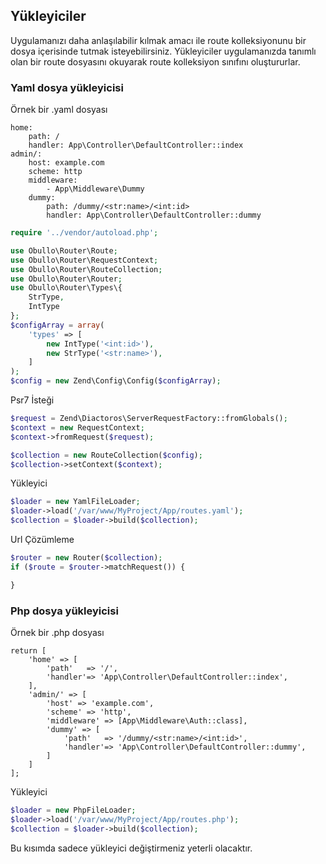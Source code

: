 
## Yükleyiciler

Uygulamanızı daha anlaşılabilir kılmak amacı ile route kolleksiyonunu  bir dosya içerisinde tutmak isteyebilirsiniz. Yükleyiciler uygulamanızda tanımlı olan bir route dosyasını okuyarak route kolleksiyon sınıfını oluştururlar.

### Yaml dosya yükleyicisi

Örnek bir .yaml dosyası

```
home: 
    path: /
    handler: App\Controller\DefaultController::index
admin/:
    host: example.com
    scheme: http
    middleware: 
        - App\Middleware\Dummy
    dummy:
        path: /dummy/<str:name>/<int:id>
        handler: App\Controller\DefaultController::dummy
```

```php
require '../vendor/autoload.php';

use Obullo\Router\Route;
use Obullo\Router\RequestContext;
use Obullo\Router\RouteCollection;
use Obullo\Router\Router;
use Obullo\Router\Types\{
    StrType,
    IntType
};
$configArray = array(
    'types' => [
        new IntType('<int:id>'),
        new StrType('<str:name>'),
    ]
);
$config = new Zend\Config\Config($configArray);
```

Psr7 İsteği

```php
$request = Zend\Diactoros\ServerRequestFactory::fromGlobals();
$context = new RequestContext;
$context->fromRequest($request);

$collection = new RouteCollection($config);
$collection->setContext($context);
```

Yükleyici

```php
$loader = new YamlFileLoader;
$loader->load('/var/www/MyProject/App/routes.yaml');
$collection = $loader->build($collection);
```

Url Çözümleme

```php
$router = new Router($collection);
if ($route = $router->matchRequest()) {

}
```

### Php dosya yükleyicisi

Örnek bir .php dosyası

```
return [
    'home' => [
        'path'   => '/',
        'handler'=> 'App\Controller\DefaultController::index',
    ],
    'admin/' => [
        'host' => 'example.com',
        'scheme' => 'http',
        'middleware' => [App\Middleware\Auth::class],
        'dummy' => [
            'path'   => '/dummy/<str:name>/<int:id>',
            'handler'=> 'App\Controller\DefaultController::dummy',
        ]
    ]
];
```

Yükleyici

```php
$loader = new PhpFileLoader;
$loader->load('/var/www/MyProject/App/routes.php');
$collection = $loader->build($collection);
```

Bu kısımda sadece yükleyici değiştirmeniz yeterli olacaktır.